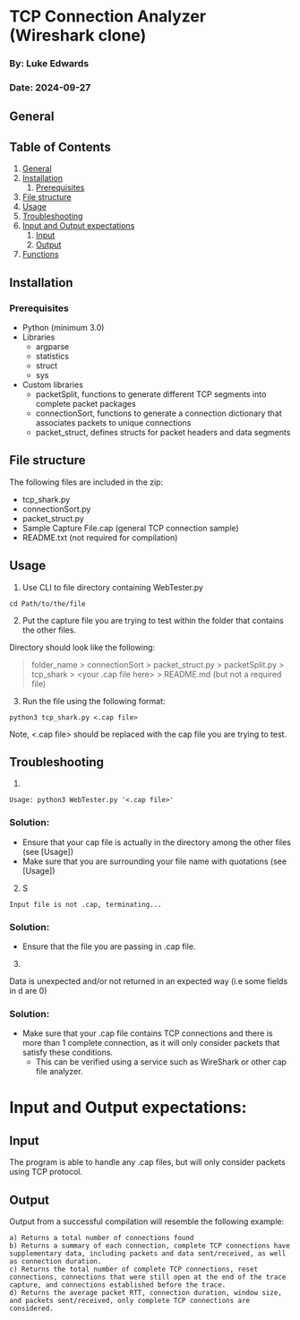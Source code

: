 # TCP Connection Analyzer (Wireshark clone)
### By: Luke Edwards
### Date: 2024-09-27

## General
## Table of Contents
1. [General](#general)
2. [Installation](#installation)
    1. [Prerequisites](#prerequisites)
3. [File structure](#file-structure)
4. [Usage](#usage)
5. [Troubleshooting](#troubleshooting)
6. [Input and Output expectations](#input-and-output-expectations)
    1. [Input](#input)
    2. [Output](#output)
7. [Functions](#functions)

## Installation
### Prerequisites
- Python (minimum 3.0)
- Libraries
    - argparse
    - statistics
    - struct
    - sys
- Custom libraries
    - packetSplit, functions to generate different TCP segments into complete packet packages
    - connectionSort, functions to generate a connection dictionary that associates packets to unique connections
    - packet_struct, defines structs for packet headers and data segments

## File structure

The following files are included in the zip:
- tcp_shark.py
- connectionSort.py
- packet_struct.py
- Sample Capture File.cap (general TCP connection sample)
- README.txt (not required for compilation)

## Usage

1. Use CLI to file directory containing WebTester.py
```
cd Path/to/the/file 
```

2. Put the capture file you are trying to test within the folder that contains the other files.

Directory should look like the following:
> folder_name
    > connectionSort
    > packet_struct.py
    > packetSplit.py
    > tcp_shark
    > <your .cap file here>
    > README.md (but not a required file)

3. Run the file using the following format:
```
python3 tcp_shark.py <.cap file>
```
Note, <.cap file> should be replaced with the cap file you are trying to test.

## Troubleshooting

1. 
```
Usage: python3 WebTester.py '<.cap file>'
```

### Solution:
- Ensure that your cap file is actually in the directory among the other files (see [Usage])
- Make sure that you are surrounding your file name with quotations (see [Usage])

2. S
```
Input file is not .cap, terminating...
```

### Solution:
- Ensure that the file you are passing in .cap file.

3. 
Data is unexpected and/or not returned in an expected way (i.e some fields in d are 0)

### Solution:
- Make sure that your .cap file contains TCP connections and there is more than 1 complete connection, as it will only consider packets that satisfy these conditions.
    - This can be verified using a service such as WireShark or other cap file analyzer.


# Input and Output expectations:

## Input
The program is able to handle any .cap files, but will only consider packets using TCP protocol.

## Output

Output from a successful compilation will resemble the following example:
```
a) Returns a total number of connections found
b) Returns a summary of each connection, complete TCP connections have supplementary data, including packets and data sent/received, as well as connection duration.
c) Returns the total number of complete TCP connections, reset connections, connections that were still open at the end of the trace capture, and connections established before the trace.
d) Returns the average packet RTT, connection duration, window size, and packets sent/received, only complete TCP connections are considered.
```

